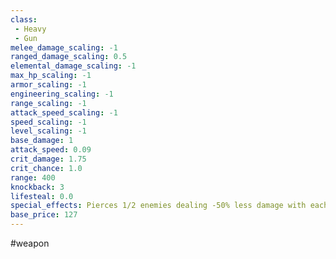 ```yaml
---
class: 
 - Heavy
 - Gun
melee_damage_scaling: -1
ranged_damage_scaling: 0.5
elemental_damage_scaling: -1
max_hp_scaling: -1
armor_scaling: -1
engineering_scaling: -1
range_scaling: -1
attack_speed_scaling: -1
speed_scaling: -1
level_scaling: -1
base_damage: 1
attack_speed: 0.09
crit_damage: 1.75
crit_chance: 1.0
range: 400
knockback: 3
lifesteal: 0.0
special_effects: Pierces 1/2 enemies dealing -50% less damage with each pierce.
base_price: 127
---
```

#weapon